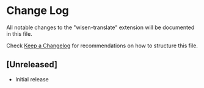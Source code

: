 # Change Log

All notable changes to the "wisen-translate" extension will be documented in this file.

Check [Keep a Changelog](http://keepachangelog.com/) for recommendations on how to structure this file.

## [Unreleased]

- Initial release